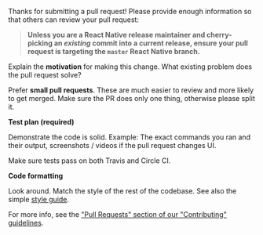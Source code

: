 Thanks for submitting a pull request! Please provide enough information so that others can review your pull request:

> **Unless you are a React Native release maintainer and cherry-picking an *existing* commit into a current release, ensure your pull request is targeting the `master` React Native branch.**

Explain the **motivation** for making this change. What existing problem does the pull request solve?

Prefer **small pull requests**. These are much easier to review and more likely to get merged. Make sure the PR does only one thing, otherwise please split it.

**Test plan (required)**

Demonstrate the code is solid. Example: The exact commands you ran and their output, screenshots / videos if the pull request changes UI.

Make sure tests pass on both Travis and Circle CI.

**Code formatting**

Look around. Match the style of the rest of the codebase. See also the simple [style guide](https://github.com/facebook/react-native/blob/master/CONTRIBUTING.md#style-guide).

For more info, see the ["Pull Requests" section of our "Contributing" guidelines](https://github.com/facebook/react-native/blob/master/CONTRIBUTING.md#pull-requests).
